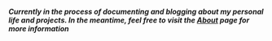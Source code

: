 
***Currently in the process of documenting and blogging about my personal life and projects. In the meantime, feel free to visit the [About](/about.html) page for more information***
